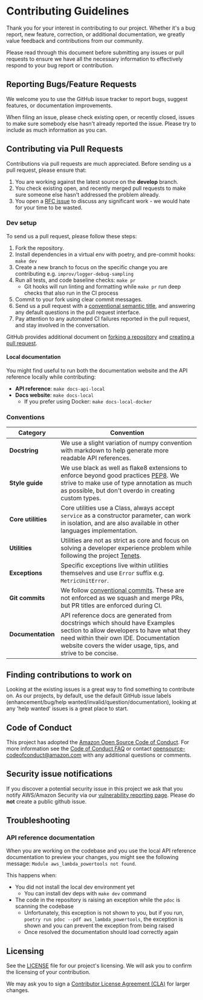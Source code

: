 # Contributing Guidelines

Thank you for your interest in contributing to our project. Whether it's a bug report, new feature, correction, or additional
documentation, we greatly value feedback and contributions from our community.

Please read through this document before submitting any issues or pull requests to ensure we have all the necessary
information to effectively respond to your bug report or contribution.

## Reporting Bugs/Feature Requests

We welcome you to use the GitHub issue tracker to report bugs, suggest features, or documentation improvements.

When filing an issue, please check existing open, or recently closed, issues to make sure somebody else hasn't already
reported the issue. Please try to include as much information as you can.

## Contributing via Pull Requests

Contributions via pull requests are much appreciated. Before sending us a pull request, please ensure that:

1. You are working against the latest source on the **develop** branch.
2. You check existing open, and recently merged pull requests to make sure someone else hasn't addressed the problem already.
3. You open a [RFC issue](https://github.com/awslabs/aws-lambda-powertools-python/issues/new?assignees=&labels=RFC%2C+triage&template=rfc.md&title=RFC%3A+) to discuss any significant work - we would hate for your time to be wasted.

### Dev setup

To send us a pull request, please follow these steps:

1. Fork the repository.
2. Install dependencies in a virtual env with poetry, and pre-commit hooks: `make dev`
3. Create a new branch to focus on the specific change you are contributing e.g. `improv/logger-debug-sampling`
4. Run all tests, and code baseline checks: `make pr`
    - Git hooks will run linting and formatting while `make pr` run deep checks that also run in the CI process
4. Commit to your fork using clear commit messages.
5. Send us a pull request with a [conventional semantic title](https://github.com/awslabs/aws-lambda-powertools-python/pull/67), and answering any default questions in the pull request interface.
6. Pay attention to any automated CI failures reported in the pull request, and stay involved in the conversation.

GitHub provides additional document on [forking a repository](https://help.github.com/articles/fork-a-repo/) and
[creating a pull request](https://help.github.com/articles/creating-a-pull-request/).

#### Local documentation

You might find useful to run both the documentation website and the API reference locally while contributing:

* **API reference**: `make docs-api-local`
* **Docs website**: `make docs-local`
	- If you prefer using Docker: `make docs-local-docker`

### Conventions

Category | Convention
------------------------------------------------- | ---------------------------------------------------------------------------------
**Docstring** |  We use a slight variation of numpy convention with markdown to help generate more readable API references.
**Style guide** | We use black as well as flake8 extensions to enforce beyond good practices [PEP8](https://pep8.org/). We strive to make use of type annotation as much as possible, but don't overdo in creating custom types.
**Core utilities** | Core utilities use a Class, always accept `service` as a constructor parameter, can work in isolation, and are also available in other languages implementation.
**Utilities** | Utilities are not as strict as core and focus on solving a developer experience problem while following the project [Tenets](https://awslabs.github.io/aws-lambda-powertools-python/#tenets).
**Exceptions** | Specific exceptions live within utilities themselves and use `Error` suffix e.g. `MetricUnitError`.
**Git commits** | We follow [conventional commits](https://www.conventionalcommits.org/en/v1.0.0/). These are not enforced as we squash and merge PRs, but PR titles are enforced during CI.
**Documentation** | API reference docs are generated from docstrings which should have Examples section to allow developers to have what they need within their own IDE. Documentation website covers the wider usage, tips, and strive to be concise.

## Finding contributions to work on

Looking at the existing issues is a great way to find something to contribute on. As our projects, by default, use the default GitHub issue labels (enhancement/bug/help wanted/invalid/question/documentation), looking at any 'help wanted' issues is a great place to start.

## Code of Conduct

This project has adopted the [Amazon Open Source Code of Conduct](https://aws.github.io/code-of-conduct).
For more information see the [Code of Conduct FAQ](https://aws.github.io/code-of-conduct-faq) or contact
opensource-codeofconduct@amazon.com with any additional questions or comments.

## Security issue notifications
If you discover a potential security issue in this project we ask that you notify AWS/Amazon Security via our [vulnerability reporting page](http://aws.amazon.com/security/vulnerability-reporting/). Please do **not** create a public github issue.

## Troubleshooting

### API reference documentation

When you are working on the codebase and you use the local API reference documentation to preview your changes, you might see the following message: `Module aws_lambda_powertools not found`.

This happens when:

* You did not install the local dev environment yet
    - You can install dev deps with `make dev` command
* The code in the repository is raising an exception while the `pdoc` is scanning the codebase
    - Unfortunately, this exception is not shown to you, but if you run, `poetry run pdoc --pdf aws_lambda_powertools`, the exception is shown and you can prevent the exception from being raised
    - Once resolved the documentation should load correctly again

## Licensing

See the [LICENSE](LICENSE) file for our project's licensing. We will ask you to confirm the licensing of your contribution.

We may ask you to sign a [Contributor License Agreement (CLA)](http://en.wikipedia.org/wiki/Contributor_License_Agreement) for larger changes.
